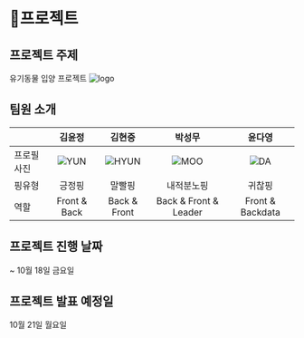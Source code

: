 # 🐌프로젝트
## 프로젝트 주제
  유기동물 입양 프로젝트 
  ![logo](https://github.com/user-attachments/assets/fc4e6bd8-7330-445d-880d-656fbbaf4e50)
## 팀원 소개 

  |    |김윤정	|김현중	|박성무	| 윤다영
  |----|:------:|:-------:|:------:|:------:
  |프로필사진|![YUN](https://github.com/user-attachments/assets/1bd981db-760a-4c7a-851c-b7dae00c1c08)    |![HYUN](https://github.com/user-attachments/assets/e8acdc0e-8267-4126-a822-8d2c73d7fb25)    |![MOO](https://github.com/user-attachments/assets/2ee187c5-0230-4e4c-9209-f63f1180fabc)    |![DA](https://github.com/user-attachments/assets/d1b5a2ce-4b21-45d3-abfc-a706d625ed17)    
  |핑유형|긍정핑 |말빨핑 |내적분노핑 |귀찮핑
  |역할| Front & Back | Back & Front | Back & Front & Leader | Front & Backdata
## 프로젝트 진행 날짜 
  ~ 10월 18일 금요일
## 프로젝트 발표 예정일 
  10월 21일 월요일
